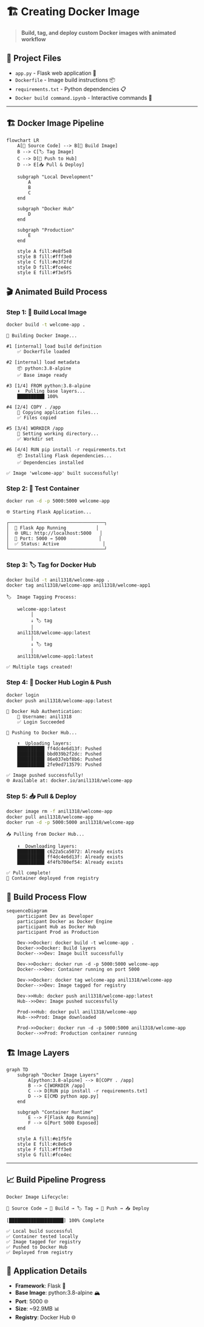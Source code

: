# 🏗️ Creating Docker Image

> **Build, tag, and deploy custom Docker images with animated workflow**

## 📁 Project Files
- `app.py` - Flask web application 🐍
- `Dockerfile` - Image build instructions 📦
- `requirements.txt` - Python dependencies 📋
- `Docker build command.ipynb` - Interactive commands 📝

---

## 🏗️ Docker Image Pipeline

```mermaid
flowchart LR
    A[📁 Source Code] --> B[🔨 Build Image]
    B --> C[🏷️ Tag Image]
    C --> D[🚀 Push to Hub]
    D --> E[📥 Pull & Deploy]
    
    subgraph "Local Development"
        A
        B
        C
    end
    
    subgraph "Docker Hub"
        D
    end
    
    subgraph "Production"
        E
    end
    
    style A fill:#e8f5e8
    style B fill:#fff3e0
    style C fill:#e3f2fd
    style D fill:#fce4ec
    style E fill:#f3e5f5
```

## 🎬 Animated Build Process

### Step 1: 🔨 Build Local Image
```bash
docker build -t welcome-app .
```

```
🔄 Building Docker Image...

#1 [internal] load build definition
    ✅ Dockerfile loaded
    
#2 [internal] load metadata  
    📦 python:3.8-alpine
    ✅ Base image ready
    
#3 [1/4] FROM python:3.8-alpine
    ⬇️  Pulling base layers...
    ██████████ 100%
    
#4 [2/4] COPY . /app
    📁 Copying application files...
    ✅ Files copied
    
#5 [3/4] WORKDIR /app
    📂 Setting working directory...
    ✅ Workdir set
    
#6 [4/4] RUN pip install -r requirements.txt
    📦 Installing Flask dependencies...
    ✅ Dependencies installed
    
✅ Image 'welcome-app' built successfully!
```

### Step 2: 🚀 Test Container
```bash
docker run -d -p 5000:5000 welcome-app
```

```
🌐 Starting Flask Application...

┌───────────────────────────────────┐
│  🐍 Flask App Running           │
│  🌐 URL: http://localhost:5000   │
│  📡 Port: 5000 → 5000            │
│  ✅ Status: Active                │
└───────────────────────────────────┘
```

### Step 3: 🏷️ Tag for Docker Hub
```bash
docker build -t anil1318/welcome-app .
docker tag anil1318/welcome-app anil1318/welcome-app1
```

```
🏷️  Image Tagging Process:

    welcome-app:latest
         │
         ↓ 🏷️ tag
         │
    anil1318/welcome-app:latest
         │
         ↓ 🏷️ tag  
         │
    anil1318/welcome-app1:latest
    
✅ Multiple tags created!
```

### Step 4: 🔐 Docker Hub Login & Push
```bash
docker login
docker push anil1318/welcome-app:latest
```

```
🔐 Docker Hub Authentication:
    👤 Username: anil1318
    ✅ Login Succeeded
    
🚀 Pushing to Docker Hub...

    ⬆️  Uploading layers:
    ██████████ ff4dc4e6d13f: Pushed
    ██████████ bbd039b2f2dc: Pushed  
    ██████████ 86e037ebf8b6: Pushed
    ██████████ 2fe9ed713579: Pushed
    
✅ Image pushed successfully!
🌐 Available at: docker.io/anil1318/welcome-app
```

### Step 5: 📥 Pull & Deploy
```bash
docker image rm -f anil1318/welcome-app
docker pull anil1318/welcome-app
docker run -d -p 5000:5000 anil1318/welcome-app
```

```
📥 Pulling from Docker Hub...

    ⬇️  Downloading layers:
    ██████████ c622a5ca5072: Already exists
    ██████████ ff4dc4e6d13f: Already exists
    ██████████ 4f4fb700ef54: Already exists
    
✅ Pull complete!
🚀 Container deployed from registry
```

## 🔄 Build Process Flow

```mermaid
sequenceDiagram
    participant Dev as Developer
    participant Docker as Docker Engine
    participant Hub as Docker Hub
    participant Prod as Production
    
    Dev->>Docker: docker build -t welcome-app .
    Docker->>Docker: Build layers
    Docker-->>Dev: Image built successfully
    
    Dev->>Docker: docker run -d -p 5000:5000 welcome-app
    Docker-->>Dev: Container running on port 5000
    
    Dev->>Docker: docker tag welcome-app anil1318/welcome-app
    Docker-->>Dev: Image tagged for registry
    
    Dev->>Hub: docker push anil1318/welcome-app:latest
    Hub-->>Dev: Image pushed successfully
    
    Prod->>Hub: docker pull anil1318/welcome-app
    Hub-->>Prod: Image downloaded
    
    Prod->>Docker: docker run -d -p 5000:5000 anil1318/welcome-app
    Docker-->>Prod: Production container running
```

## 🏗️ Image Layers

```mermaid
graph TD
    subgraph "Docker Image Layers"
        A[python:3.8-alpine] --> B[COPY . /app]
        B --> C[WORKDIR /app]
        C --> D[RUN pip install -r requirements.txt]
        D --> E[CMD python app.py]
    end
    
    subgraph "Container Runtime"
        E --> F[Flask App Running]
        F --> G[Port 5000 Exposed]
    end
    
    style A fill:#e1f5fe
    style E fill:#c8e6c9
    style F fill:#fff3e0
    style G fill:#fce4ec
```

---

## 📈 Build Pipeline Progress

```
Docker Image Lifecycle:

📁 Source Code → 🔨 Build → 🏷️ Tag → 🚀 Push → 📥 Deploy

[████████████████████] 100% Complete

✅ Local build successful
✅ Container tested locally  
✅ Image tagged for registry
✅ Pushed to Docker Hub
✅ Deployed from registry
```

## 🎯 Application Details
- **Framework**: Flask 🐍
- **Base Image**: python:3.8-alpine 🏔️
- **Port**: 5000 🌐
- **Size**: ~92.9MB 📊
- **Registry**: Docker Hub 🌐